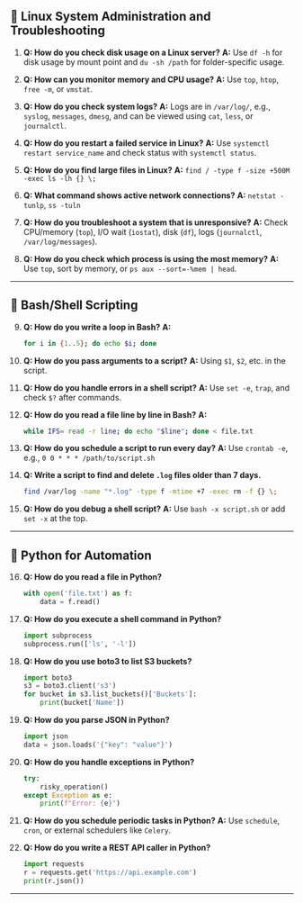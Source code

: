 
## 🔧 **Linux System Administration and Troubleshooting**

1. **Q: How do you check disk usage on a Linux server?**
   **A:** Use `df -h` for disk usage by mount point and `du -sh /path` for folder-specific usage.

2. **Q: How can you monitor memory and CPU usage?**
   **A:** Use `top`, `htop`, `free -m`, or `vmstat`.

3. **Q: How do you check system logs?**
   **A:** Logs are in `/var/log/`, e.g., `syslog`, `messages`, `dmesg`, and can be viewed using `cat`, `less`, or `journalctl`.

4. **Q: How do you restart a failed service in Linux?**
   **A:** Use `systemctl restart service_name` and check status with `systemctl status`.

5. **Q: How do you find large files in Linux?**
   **A:** `find / -type f -size +500M -exec ls -lh {} \;`

6. **Q: What command shows active network connections?**
   **A:** `netstat -tunlp`, `ss -tuln`

7. **Q: How do you troubleshoot a system that is unresponsive?**
   **A:** Check CPU/memory (`top`), I/O wait (`iostat`), disk (`df`), logs (`journalctl`, `/var/log/messages`).

8. **Q: How do you check which process is using the most memory?**
   **A:** Use `top`, sort by memory, or `ps aux --sort=-%mem | head`.

---

## 🐚 **Bash/Shell Scripting**

9. **Q: How do you write a loop in Bash?**
   **A:**

   ```bash
   for i in {1..5}; do echo $i; done
   ```

10. **Q: How do you pass arguments to a script?**
    **A:** Using `$1`, `$2`, etc. in the script.

11. **Q: How do you handle errors in a shell script?**
    **A:** Use `set -e`, `trap`, and check `$?` after commands.

12. **Q: How do you read a file line by line in Bash?**
    **A:**

    ```bash
    while IFS= read -r line; do echo "$line"; done < file.txt
    ```

13. **Q: How do you schedule a script to run every day?**
    **A:** Use `crontab -e`, e.g., `0 0 * * * /path/to/script.sh`

14. **Q: Write a script to find and delete `.log` files older than 7 days.**

    ```bash
    find /var/log -name "*.log" -type f -mtime +7 -exec rm -f {} \;
    ```

15. **Q: How do you debug a shell script?**
    **A:** Use `bash -x script.sh` or add `set -x` at the top.

---

## 🐍 **Python for Automation**

16. **Q: How do you read a file in Python?**

    ```python
    with open('file.txt') as f:
        data = f.read()
    ```

17. **Q: How do you execute a shell command in Python?**

    ```python
    import subprocess
    subprocess.run(['ls', '-l'])
    ```

18. **Q: How do you use boto3 to list S3 buckets?**

    ```python
    import boto3
    s3 = boto3.client('s3')
    for bucket in s3.list_buckets()['Buckets']:
        print(bucket['Name'])
    ```

19. **Q: How do you parse JSON in Python?**

    ```python
    import json
    data = json.loads('{"key": "value"}')
    ```

20. **Q: How do you handle exceptions in Python?**

    ```python
    try:
        risky_operation()
    except Exception as e:
        print(f"Error: {e}")
    ```

21. **Q: How do you schedule periodic tasks in Python?**
    **A:** Use `schedule`, `cron`, or external schedulers like `Celery`.

22. **Q: How do you write a REST API caller in Python?**

    ```python
    import requests
    r = requests.get('https://api.example.com')
    print(r.json())
    ```

---